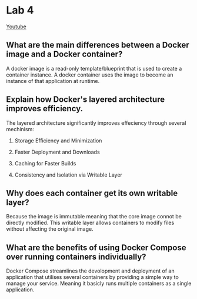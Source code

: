 # Lab 4

[Youtube](https://youtu.be/9-VKSEzFUEU)

## What are the main differences between a Docker image and a Docker container?

A docker image is a read-only template/blueprint that is used to create a container instance. A docker container uses the image to become an instance of that application at runtime.

## Explain how Docker's layered architecture improves efficiency.

The layered architecture significantly improves effeciency through several mechinism:

1. Storage Efficiency and Minimization

2. Faster Deployment and Downloads

3. Caching for Faster Builds

4. Consistency and Isolation via Writable Layer

## Why does each container get its own writable layer?

Because the image is immutable meaning that the core image connot be directly modified. This writable layer allows containers to modify files without affecting the original image.

## What are the benefits of using Docker Compose over running containers individually?

Docker Compose streamlines the devolopment and deployment of an application that utilises several containers by providing a simple way to manage your service. Meaning it basicly runs multiple containers as a single application.

